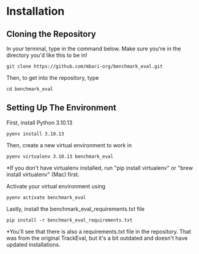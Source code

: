# Installation

## Cloning the Repository

In your terminal, type in the command below. Make sure you're in the directory you'd like this to be in!
```
git clone https://github.com/mbari-org/benchmark_eval.git
```

Then, to get into the repository, type
```
cd benchmark_eval
```

## Setting Up The Environment

First, install Python 3.10.13

```
pyenv install 3.10.13
```

Then, create a new virtual environment to work in
```
pyenv virtualenv 3.10.13 benchmark_eval
```
*If you don't have virtualenv installed, run "pip install virtualenv" or "brew install virtualenv" (Mac) first.

Activate your virtual environment using
```
pyenv activate benchmark_eval
```

Lastly, install the benchmark_eval_requirements.txt file
```
pip install -r benchmark_eval_requirements.txt
```
*You'll see that there is also a requirements.txt file in the repository. That was from the original TrackEval, but it's a bit outdated and doesn't have updated installations. 


